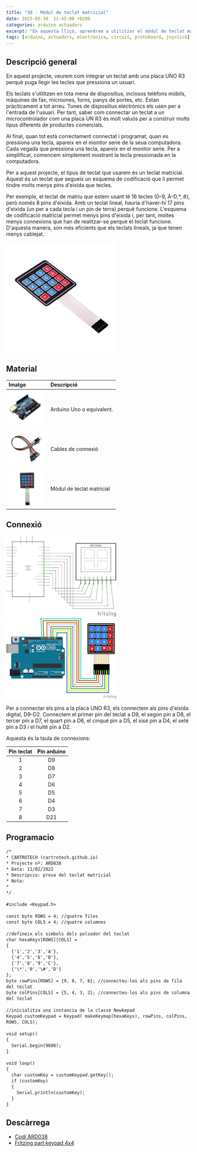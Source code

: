 ```yaml
---
title: "38 - Mòdul de teclat matricial"
date: 2025-05-30  11:45:00 +0200
categories: arduino actuadors
excerpt: "En aquesta lliçó, aprendrem a utilitzar el mòdul de teclat matricial."
tags: [arduino, actuadors, electrònica, circuit, protoboard, joystick]
---
```


[img1]: /assets/imatges/ard/ard_38_01.png "Mòdul de teclat matricial"
[img2]: /assets/imatges/ard/ard_38_02.png "Esquema elèctric"
[img3]: /assets/imatges/ard/ard_38_03.png "Cablejat"
[img4]: /assets/imatges/mat/mat_unor3.png "Arduino Uno o equivalent"
[img5]: /assets/imatges/mat/mat_cables.png "Cables de connexió"
[img6]: /assets/imatges/mat/mat_teclat.png "Mòdul de teclat matricial"

## Descripció general

En aquest projecte, veurem com integrar un teclat amb una placa UNO R3
perquè puga llegir les tecles que pressiona un usuari.

Els teclats s'utilitzen en tota mena de dispositius, inclosos telèfons
mòbils, màquines de fax, microones, forns, panys de portes, etc. Estan
pràcticament a tot arreu. Tones de dispositius electrònics els usen per
a l'entrada de l'usuari. Per tant, saber com connectar un teclat a un
microcontrolador com una placa UN R3 és molt valuós per a construir
molts tipus diferents de productes comercials.

Al final, quan tot està correctament connectat i programat, quan es
pressiona una tecla, apareix en el monitor serie de la seua computadora.
Cada vegada que pressiona una tecla, apareix en el monitor serie. Per a
simplificar, comencem simplement mostrant la tecla pressionada en la
computadora.

Per a aquest projecte, el tipus de teclat que usarem és un teclat
matricial. Aquest és un teclat que segueix un esquema de codificació que
li permet tindre molts menys pins d'eixida que tecles.

Per exemple, el teclat de matriu que estem usant té 16 tecles (0-9,
A-D,\*, #), però només 8 pins d'eixida. Amb un teclat lineal, hauria
d'haver-hi 17 pins d'eixida (un per a cada tecla i un pin de terra)
perquè funcione. L'esquema de codificació matricial permet menys pins
d'eixida i, per tant, moltes menys connexions que han de realitzar-se
perquè el teclat funcione. D'aquesta manera, són més eficients que els
teclats lineals, ja que tenen menys cablejat.

![Mòdul de teclat][img1]

## Material

| Imatge | Descripció |
| :----- | :--------- |
| ![Arduino Uno o equivalent][img4] | Arduino Uno o equivalent. |
| ![Cables de connexió][img5] | Cables de connexió        |
| ![Mòdul de teclat matricial][img6] | Mòdul de teclat matricial |

## Connexió

![Esquema elèctric][img2]
![Cablejat][img3]

Per a connectar els pins a la placa UNO R3, els connectem als pins
d'eixida digital, D9-D2. Connectem el primer pin del teclat a D9, el
segon pin a D8, el tercer pin a D7, el quart pin a D6, el cinqué pin a
D5, el sisé pin a D4, el seté pin a D3 i el huité pin a D2.

Aquesta és la taula de connexions:

| Pin teclat | Pin arduino |
| :--------: | :---------: |
|     1      |     D9      |
|     2      |     D8      |
|     3      |     D7      |
|     4      |     D6      |
|     5      |     D5      |
|     6      |     D4      |
|     7      |     D3      |
|     8      |     D21     |

## Programacio

```Arduino
/*
* CARTROTECH (cartrotech.github.io)
* Projecte nº: ARD038
* Data: 11/02/2022
* Descripcio: prova del teclat matricial
* Nota:
*
*/

#include <Keypad.h>

const byte ROWS = 4; //quatre files
const byte COLS = 4; //quatre columnes

//defineix els simbols dels polsador del teclat
char hexaKeys[ROWS][COLS] =
{
  {'1','2','3','A'},
  {'4','5','6','B'},
  {'7','8','9','C'},
  {'\*','0','\#','D'}
};
byte rowPins[ROWS] = {9, 8, 7, 6}; //connecteu-los als pins de fila del teclat
byte colPins[COLS] = {5, 4, 3, 2}; //connecteu-los als pins de columna del teclat

//inicialitza una instancia de la classe Newkepad
Keypad customKeypad = Keypad( makeKeymap(hexaKeys), rowPins, colPins, ROWS, COLS);

void setup()
{
  Serial.begin(9600);
}

void loop()
{
  char customKey = customKeypad.getKey();
  if (customKey)
  {
    Serial.println(customKey);
  }
}
```

## Descàrrega

- [Codi ARD038](https://mega.nz/folder/2KoSwaTa#AxDfZl3717MrwnJ2LUacew)
- [Fritzing part keypad 4x4](https://mega.nz/file/LXgWTI6I#fNptqZc9mlxgrD5jFckcs6ne6uef0DAioNTZ8yscEWs)
